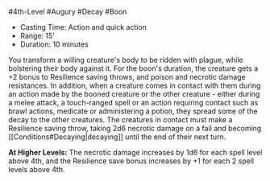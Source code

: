 #4th-Level #Augury #Decay #Boon
 
- Casting Time: Action and quick action
- Range: 15'
- Duration: 10 minutes  

You transform a willing creature's body to be ridden with plague, while bolstering their body against it. For the boon's duration, the creature gets a +2 bonus to Resilience saving throws, and poison and necrotic damage resistances. In addition, when a creature comes in contact with them during an action made by the booned creature or the other creature - either during a melee attack, a touch-ranged spell or an action requiring contact such as brawl actions, medicate or administering a potion, they spread some of the decay to the other creatures. The creatures in contact must make a Resilience saving throw, taking 2d6 necrotic damage on a fail and becoming [[Conditions#Decaying|decaying]] until the end of their next turn.
 
**At Higher Levels:** The necrotic damage increases by 1d6 for each spell level above 4th, and the Resilience save bonus increases by +1 for each 2 spell levels above 4th.